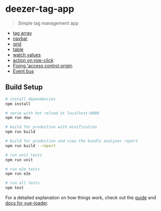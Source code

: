 # deezer-tag-app

> Simple tag management app

* [tag array](https://www.npmjs.com/package/better-vue-input-tag)
* [navbar](https://bootstrap-vue.js.org/docs/components/navbar)
* [grid](https://bootstrap-vue.js.org/docs/components/layout#grid-options)
* [table](https://bootstrap-vue.js.org/docs/components/table#shirley-partridge)
* [watch values](https://stackoverflow.com/questions/33257379/how-to-fire-an-event-when-v-model-changes-vue-js)
* [action on row-click](https://github.com/bootstrap-vue/bootstrap-vue/issues/774)
* [Fixing 'access control origin](https://stackoverflow.com/questions/45483759/cannot-load-deezer-api-resources-from-localhost-with-the-fetch-api)
* [Event bus](https://alligator.io/vuejs/global-event-bus/)

## Build Setup

``` bash
# install dependencies
npm install

# serve with hot reload at localhost:8080
npm run dev

# build for production with minification
npm run build

# build for production and view the bundle analyzer report
npm run build --report

# run unit tests
npm run unit

# run e2e tests
npm run e2e

# run all tests
npm test
```

For a detailed explanation on how things work, check out the [guide](http://vuejs-templates.github.io/webpack/) and [docs for vue-loader](http://vuejs.github.io/vue-loader).
